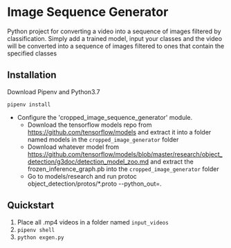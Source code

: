 # Image Sequence Generator

Python project for converting a video into a sequence of images filtered by classification. Simply add a trained model, input your classes and the video will be converted into a sequence of images filtered to ones that contain the specified classes

## Installation
Download Pipenv and Python3.7
 
 `pipenv install`


- Configure the 'cropped_image_sequence_generator' module.
	- Download the tensorflow models repo from https://github.com/tensorflow/models and extract it into a folder named models in the `cropped_image_generator` folder
	- Download whatever model from https://github.com/tensorflow/models/blob/master/research/object_detection/g3doc/detection_model_zoo.md and extract the frozen_inference_graph.pb into the `cropped_image_generator` folder
	- Go to models/research and run protoc object_detection/protos/*.proto --python_out=.

## Quickstart
1. Place all .mp4 videos in a folder named `input_videos`
2. `pipenv shell`
3. `python exgen.py`
